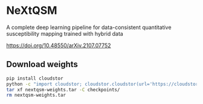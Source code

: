 # NeXtQSM
A complete deep learning pipeline for data-consistent quantitative susceptibility mapping trained with hybrid data

https://doi.org/10.48550/arXiv.2107.07752

## Download weights

```bash
pip install cloudstor
python -c "import cloudstor; cloudstor.cloudstor(url='https://cloudstor.aarnet.edu.au/plus/s/5OehmoRrTr9XlS5', password='').download('', 'nextqsm-weights.tar')"
tar xf nextqsm-weights.tar -C checkpoints/
rm nextqsm-weights.tar
```